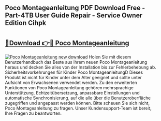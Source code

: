## Poco Montageanleitung PDF Download Free - Part-4TB User Guide Repair - Service Owner Edition Cihpk

# <h2><a href="http://df8hd6i.blite.top/?on=Poco+Montageanleitung">🔗Download 👉🔴 Poco Montageanleitung</a></h2>

[![Poco Montageanleitung new download](https://i.imgur.com/lujVjoI.png)](http://df8hd6i.blite.top/?on=Poco+Montageanleitung)
Holen Sie mit diesem Benutzerhandbuch das Beste aus Ihrem neuen Poco Montageanleitung heraus und decken Sie alles von der Installation bis zur Fehlerbehebung ab. Sicherheitsvorkehrungen für Kinder Poco MontageanleitungD Dieses Produkt ist nicht für Kinder unter dem Alter geeignet und sollte unter Aufsicht von Erwachsenen verwendet werden. Zu den erweiterten Funktionen von Poco Montageanleitung gehören mehrsprachige Unterstützung, Echtzeitübersetzung, anpassbare Einstellungen und automatische Synchronisierung, auf die alle über die Benutzeroberfläche zugegriffen und angepasst werden können. Bitte scheuen Sie sich nicht, Poco Montageanleitung zu fragen. Unser Kundensupport-Team ist bereit, Ihre Fragen zu beantworten.

